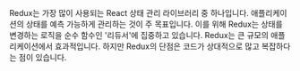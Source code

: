 Redux는 가장 많이 사용되는 React 상태 관리 라이브러리 중 하나입니다. 애플리케이션의 상태를 예측 가능하게 관리하는 것이 주 목표입니다. 이를 위해 Redux는 상태를 변경하는 로직을 순수 함수인 '리듀서'에 집중하고 있습니다. Redux는 큰 규모의 애플리케이션에서 효과적입니다. 하지만 Redux의 단점은 코드가 상대적으로 많고 복잡하다는 점이 있습니다.
